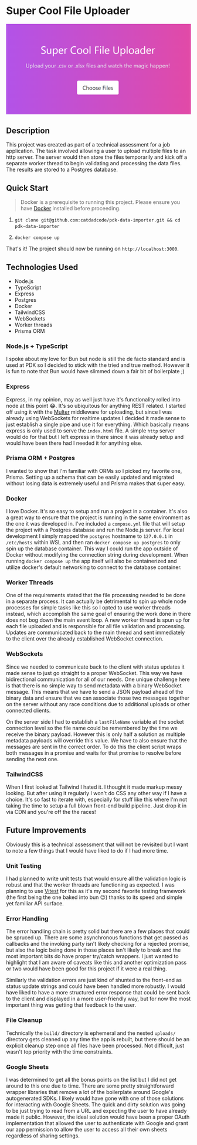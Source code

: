 # Super Cool File Uploader
![](readme-img.png)

## Description
This project was created as part of a technical assessment for a job application. The task involved allowing a user to upload multiple files to an http server. The server would then store the files temporarily and kick off a separate worker thread to begin validating and processing the data files. The results are stored to a Postgres database.

## Quick Start

> Docker is a prerequisite to running this project. Please ensure you have [Docker](https://docker.com) installed before proceeding.

1. `git clone git@github.com:catdadcode/pdk-data-importer.git && cd pdk-data-importer`

2. `docker compose up`

That's it! The project should now be running on `http://localhost:3000`.

## Technologies Used
- Node.js
- TypeScript
- Express
- Postgres
- Docker
- TailwindCSS
- WebSockets
- Worker threads
- Prisma ORM

### Node.js + TypeScript
I spoke about my love for Bun but node is still the de facto standard and is used at PDK so I decided to stick with the tried and true method. However it is fun to note that Bun would have slimmed down a fair bit of boilerplate ;)

### Express
Express, in my opinion, may as well just have it's functionality rolled into node at this point 😂. It's so ubiquitous for anything REST related. I started off using it with the [Multer](https://www.npmjs.com/package/multer) middleware for uploading, but since I was already using WebSockets for realtime updates I decided it made sense to just establish a single pipe and use it for everything. Which basically means express is only used to serve the `index.html` file. A simple `http` server would do for that but I left express in there since it was already setup and would have been there had I needed it for anything else.

### Prisma ORM + Postgres
I wanted to show that I'm familiar with ORMs so I picked my favorite one, Prisma. Setting up a schema that can be easily updated and migrated without losing data is extremely useful and Prisma makes that super easy.

### Docker
I love Docker. It's so easy to setup and run a project in a container. It's also a great way to ensure that the project is running in the same environment as the one it was developed in. I've included a `compose.yml` file that will setup the project with a Postgres database and run the Node.js server. For local development I simply mapped the `postgres` hostname to `127.0.0.1` in `/etc/hosts` within WSL and then ran `docker compose up postgres` to only spin up the database container. This way I could run the app outside of Docker without modifying the connection string during development. When running `docker compose up` the app itself will also be containerized and utilize docker's default networking to connect to the database container.

### Worker Threads
One of the requirements stated that the file processing needed to be done in a separate process. It can actually be detrimental to spin up whole node processes for simple tasks like this so I opted to use worker threads instead, which accomplish the same goal of ensuring the work done in there does not bog down the main event loop. A new worker thread is spun up for each file uploaded and is responsible for all file validation and processing. Updates are communicated back to the main thread and sent immediately to the client over the already established WebSocket connection.

### WebSockets
Since we needed to communicate back to the client with status updates it made sense to just go straight to a proper WebSocket. This way we have bidirectional communication for all of our needs. One unique challenge here is that there is no simple way to send metadata with a binary WebSocket message. This means that we have to send a JSON payload ahead of the binary data and ensure that we can associate those two messages together on the server without any race conditions due to additional uploads or other connected clients.

On the server side I had to establish a `lastFileName` variable at the socket connection level so the file name could be remembered by the time we receive the binary payload. However this is only half a solution as multiple metadata payloads will override this value. We have to also ensure that the messages are sent in the correct order. To do this the client script wraps both messages in a promise and waits for that promise to resolve before sending the next one.

### TailwindCSS
When I first looked at Tailwind I hated it. I thought it made markup messy looking. But after using it regularly I won't do CSS any other way if I have a choice. It's so fast to iterate with, especially for stuff like this where I'm not taking the time to setup a full blown front-end build pipeline. Just drop it in via CDN and you're off the the races!

## Future Improvements
Obviously this is a technical assessment that will not be revisited but I want to note a few things that I would have liked to do if I had more time.

### Unit Testing
I had planned to write unit tests that would ensure all the validation logic is robust and that the worker threads are functioning as expected. I was planning to use [Vitest](https://vitest.dev/) for this as it's my second favorite testing framework (the first being the one baked into bun 😉) thanks to its speed and simple yet familiar API surface.

### Error Handling
The error handling chain is pretty solid but there are a few places that could be spruced up. There are some asynchronous functions that get passed as callbacks and the invoking party isn't likely checking for a rejected promise, but also the logic being done in those places isn't likely to break and the most important bits do have proper try/catch wrappers. I just wanted to highlight that I am aware of caveats like this and another optimization pass or two would have been good for this project if it were a real thing.

Similarly the validation errors are just kind of shunted to the front-end as status update strings and could have been handled more robustly. I would have liked to have a more structured error response that could be sent back to the client and displayed in a more user-friendly way, but for now the most important thing was getting that feedback to the user.

### File Cleanup
Technically the `build/` directory is ephemeral and the nested `uploads/` directory gets cleaned up any time the app is rebuilt, but there should be an explicit cleanup step once all files have been processed. Not difficult, just wasn't top priority with the time constraints.

### Google Sheets
I was determined to get all the bonus points on the list but I did not get around to this one due to time. There are some pretty straightforward wrapper libraries that remove a lot of the boilerplate around Google's autogenerated SDKs. I likely would have gone with one of those solutions for interacting with Google Sheets. The quick and dirty solution was going to be just trying to read from a URL and expecting the user to have already made it public. However, the ideal solution would have been a proper OAuth implementation that allowed the user to authenticate with Google and grant our app permission to allow the user to access all their own sheets regardless of sharing settings.